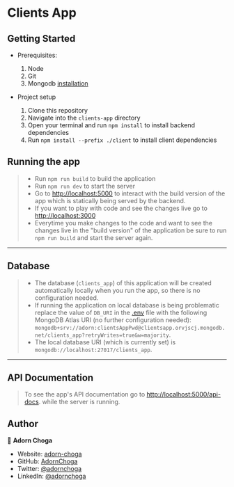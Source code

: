 # Clients App

## Getting Started

- Prerequisites:

  1. Node
  2. Git
  3. Mongodb [installation](https://www.mongodb.com/docs/manual/installation/)

- Project setup

  1. Clone this repository
  2. Navigate into the `clients-app` directory
  3. Open your terminal and run `npm install` to install backend dependencies
  4. Run `npm install --prefix ./client` to install client dependencies

## Running the app

> - Run `npm run build` to build the application
> - Run `npm run dev` to start the server
> - Go to [http://localhost:5000](http://localhost:5000) to interact with
>   the build version of the app which is statically being served by the backend.
> - If you want to play with code and see the changes
>   live go to [http://localhost:3000](http://localhost:3000)
> - Everytime you make changes to the code and want to see the changes live
>   in the "build version" of the application be sure to run
>   `npm run build` and start the server again.

<hr />

## Database

> - The database (`clients_app`) of this application will be created
>   automatically locally when you run the app, so there is no configuration needed.
> - If running the application on local database is being problematic
>   replace the value of `DB_URI` in the [.env](./.env) file with the
>   following MongoDB Atlas URI (no further configuration needed):
>   `mongodb+srv://adorn:clientsAppPwd@clientsapp.orvjscj.mongodb.net/clients_app?retryWrites=true&w=majority`.
> - The local database URI (which is currently set) is `mongodb://localhost:27017/clients_app`.

<hr />

## API Documentation

> To see the app's API documentation go to [http://localhost:5000/api-docs](http://localhost:5000/api-docs).
> while the server is running.

## Author

👤 **Adorn Choga**

- Website: [adorn-choga](https://adorn-choga.netlify.app)
- GitHub: [AdornChoga](https://github.com/AdornChoga)
- Twitter: [@adornchoga](https://twitter.com/adorn_choga)
- LinkedIn: [@adornchoga](https://www.linkedin.com/in/adorn-choga)
